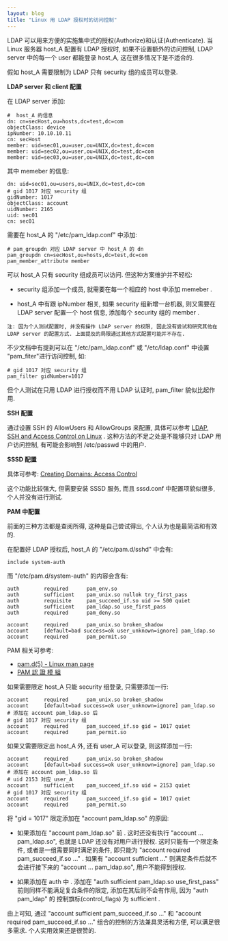 ```yaml
---
layout: blog
title: "Linux 用 LDAP 授权时的访问控制"
---
```


LDAP 可以用来方便的实施集中式的授权(Authorize)和认证(Authenticate). 当 Linux  服务器 host\_A 配置有 LDAP 授权时, 如果不设置额外的访问控制, LDAP server 中的每一个 user 都能登录 host_A, 这在很多情况下是不适合的.

假如 host\_A 需要限制为 LDAP 只有 security 组的成员可以登录.

**LDAP server 和 client 配置**

在 LDAP server 添加:

```
#  host_A 的信息
dn: cn=secHost,ou=hosts,dc=test,dc=com
objectClass: device
ipNumber: 10.10.10.11
cn: secHost
member: uid=sec01,ou=user,ou=UNIX,dc=test,dc=com
member: uid=sec02,ou=user,ou=UNIX,dc=test,dc=com
member: uid=sec03,ou=user,ou=UNIX,dc=test,dc=com
```

其中 memeber 的信息:

```
dn: uid=sec01,ou=users,ou=UNIX,dc=test,dc=com
# gid 1017 对应 security 组
gidNumber: 1017
objectClass: account
uidNumber: 2165
uid: sec01
cn: sec01
```

需要在 host\_A 的 "/etc/pam_ldap.conf" 中添加:

```
# pam_groupdn 对应 LDAP server 中 host_A 的 dn 
pam_groupdn cn=secHost,ou=hosts,dc=test,dc=com
pam_member_attribute member
```

可以 host_A 只有 security 组成员可以访问. 但这种方案维护并不轻松:

- security 组添加一个成员, 就需要在每一个相应的 host 中添加 memeber .

- host_A 中有跟 ipNumber 相关, 如果 security 组新增一台机器, 则又需要在 LDAP server 配置一个 host 信息, 添加每个 security 组的 member .

`注: 因为个人测试配置时, 并没有操作 LDAP server 的权限, 因此没有尝试和研究其他在 LDAP server 的配置方式. 上面提及的局限通过其他方式配置可能并不存在.`

不少文档中有提到可以在 "/etc/pam\_ldap.conf" 或 "/etc/ldap.conf" 中设置 "pam_fiter"进行访问控制, 如:

```
# gid 1017 对应 security 组
pam_filter gidNumber=1017
```

但个人测试在只用 LDAP 进行授权而不用 LDAP 认证时, pam_filter 貌似比起作用.

**SSH 配置**

通过设置 SSH 的 AllowUsers 和 AllowGroups 来配置, 具体可以参考 [LDAP, SSH and Access Control on Linux](http://ruiz-ade.com/2011/02/20/ldap-ssh-and-access-control/) .
这种方法的不足之处是不能够只对 LDAP 用户访问控制, 有可能会影响到 /etc/passwd 中的用户.

**SSSD 配置**

具体可参考: [Creating Domains: Access Control](https://access.redhat.com/site/documentation/en-US/Red_Hat_Enterprise_Linux/6/html/Deployment_Guide/config-sssd-domain-access.html)

这个功能比较强大, 但需要安装 SSSD 服务, 而且 sssd.conf 中配置项貌似很多, 个人并没有进行测试.

**PAM 中配置**

前面的三种方法都是查阅所得, 这种是自己尝试得出, 个人认为也是最简洁和有效的.

在配置好 LDAP 授权后, host_A 的 "/etc/pam.d/sshd" 中会有:

```
include system-auth
```

而 "/etc/pam.d/system-auth" 的内容会含有:

```
auth        required      pam_env.so
auth        sufficient    pam_unix.so nullok try_first_pass
auth        requisite     pam_succeed_if.so uid >= 500 quiet
auth        sufficient    pam_ldap.so use_first_pass
auth        required      pam_deny.so

account     required      pam_unix.so broken_shadow
account     [default=bad success=ok user_unknown=ignore] pam_ldap.so
account     required      pam_permit.so
```

PAM 相关可参考:

- [pam.d(5) - Linux man page](http://linux.die.net/man/5/pam.d)
- [PAM 認 證 模 組](http://www.suse.url.tw/sles10/lesson20.htm)

如果需要限定 host_A 只能 security 组登录, 只需要添加一行:

```
account     required      pam_unix.so broken_shadow
account     [default=bad success=ok user_unknown=ignore] pam_ldap.so
# 添加在 account pam_ldap.so 后
# gid 1017 对应 security 组
account     required      pam_succeed_if.so gid = 1017 quiet
account     required      pam_permit.so
```

如果又需要限定出 host\_A 外, 还有 user_A 可以登录, 则这样添加一行:

```
account     required      pam_unix.so broken_shadow
account     [default=bad success=ok user_unknown=ignore] pam_ldap.so
# 添加在 account pam_ldap.so 后
# uid 2153 对应 user_A
account     sufficient    pam_succeed_if.so uid = 2153 quiet
# gid 1017 对应 security 组
account     required      pam_succeed_if.so gid = 1017 quiet
account     required      pam_permit.so
```


将 "gid = 1017" 限定添加在 "account pam_ldap.so" 的原因:

- 如果添加在 "account pam_ldap.so" 前 .
  这时还没有执行 "account ... pam\_ldap.so", 也就是 LDAP 还没有对用户进行授权. 这时只能有一个限定条件, 或者是一组需要同时满足的条件, 即只能为 "account required pam\_succeed\_if.so ..." . 如果有 "account sufficient ..." 则满足条件后就不会进行接下来的 "account ... pam_ldap.so", 用户不能得到授权.

- 如果添加在 auth 中 .
  添加在 "auth sufficient pam\_ldap.so use\_first\_pass" 前则同样不能满足复合条件的限定, 添加在其后则不会有作用, 因为 "auth pam\_ldap" 的 控制旗标(control_flags) 为 sufficient .

由上可知, 通过 "account sufficient pam\_succeed\_if.so ..." 和  "account required pam\_succeed\_if.so ..." 组合的控制的方法兼具灵活和方便, 可以满足很多需求. 个人实用效果还是很赞的.
